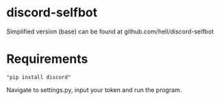 # discord-selfbot

Simplified version (base) can be found at github.com/hell/discord-selfbot

# Requirements
    "pip install discord"

Navigate to settings.py, input your token and run the program.
